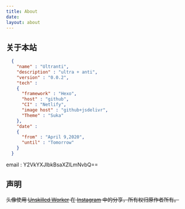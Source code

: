 ```yaml
---
title: About
date: 
layout: about
---
```


## 关于本站

```json
  {
    "name" : "Ultranti",
    "description" : "ultra + anti",
    "version" : "0.0.2",
    "tech" :
    {
      "framework" : "Hexo",
      "host" : "github",
      "CI" : "Netlify",
      "image host" : "github+jsdelivr",
      "Theme" : "Suka"
    },
    "date" : 
    {
      "from" : "April 9,2020",
      "until" : "Tomorrow"
    }
  }
```

email : Y2VkYXJlbkBsaXZlLmNvbQ==

## 声明
~~头像使用 [Unskilled Worker](http://unskilledworker.co.uk/) 在 [Instagram](https://www.instagram.com/unskilledworker/?igshid=uuoyz3shvr7u) 中的分享，所有权归原作者所有。~~